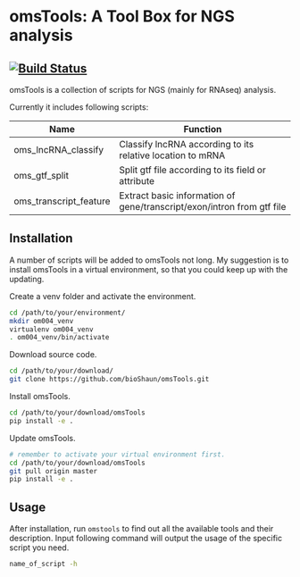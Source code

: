 # omsTools: A Tool Box for NGS analysis
[![Build Status](https://travis-ci.org/bioShaun/omsTools.svg?branch=master)](https://travis-ci.org/bioShaun/omsTools)
-----

omsTools is a collection of scripts for NGS (mainly for RNAseq) analysis.

Currently it includes following scripts:

Name | Function |
--------------------| ----------------------------------------|
oms_lncRNA_classify |Classify lncRNA according to its relative location to mRNA|
oms_gtf_split| Split gtf file according to its field or attribute|
oms_transcript_feature|Extract basic information of gene/transcript/exon/intron from gtf file|

## Installation

A number of scripts will be added to omsTools not long. My suggestion is to install omsTools in a virtual environment, so that you could keep up with the updating.

Create a venv folder and activate the environment.

```bash
cd /path/to/your/environment/
mkdir om004_venv
virtualenv om004_venv
. om004_venv/bin/activate
```


Download source code.
```bash
cd /path/to/your/download/
git clone https://github.com/bioShaun/omsTools.git
```

Install omsTools.
```bash
cd /path/to/your/download/omsTools
pip install -e .
```

Update omsTools.
```bash
# remember to activate your virtual environment first.
cd /path/to/your/download/omsTools
git pull origin master
pip install -e .
```

## Usage

After installation, run `omstools` to find out all the available tools and their description. Input following command will output the usage of the specific script you need.

```bash
name_of_script -h
```
 
